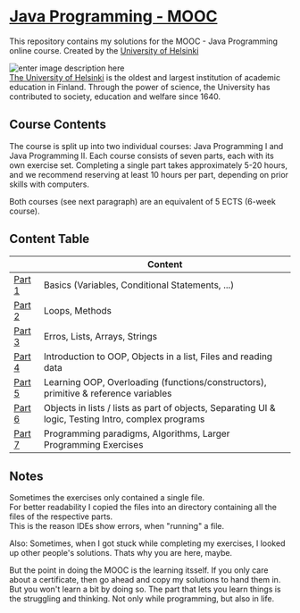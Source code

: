 # [Java Programming - MOOC](https://java-programming.mooc.fi/)

This repository contains my solutions for the MOOC - Java Programming online course.
Created by the [University of Helsinki](https://java-programming.mooc.fi)  

   ![enter image description here](https://buildingai.elementsofai.com/illustrations/logos/university-logo.svg)  
[The University of Helsinki](https://www.helsinki.fi/) is the oldest and largest institution of academic education in Finland. Through the power of science, the University has contributed to society, education and welfare since 1640.

  

## Course Contents

The course is split up into two individual courses: Java Programming I and Java Programming II. Each course consists of seven parts, each with its own exercise set. Completing a single part takes approximately 5-20 hours, and we recommend reserving at least 10 hours per part, depending on prior skills with computers.

Both courses (see next paragraph) are an equivalent of 5 ECTS (6-week course).

  

## Content Table

|                                                   | Content                                                      |
| ------------------------------------------------- | ------------------------------------------------------------ |
| [Part 1](https://java-programming.mooc.fi/part-1) | Basics (Variables, Conditional Statements, ...)              |
| [Part 2](https://java-programming.mooc.fi/part-2) | Loops, Methods                                               |
| [Part 3](https://java-programming.mooc.fi/part-3) | Erros, Lists, Arrays, Strings                                |
| [Part 4](https://java-programming.mooc.fi/part-4) | Introduction to OOP, Objects in a list, Files and reading data |
| [Part 5](https://java-programming.mooc.fi/part-5) | Learning OOP, Overloading (functions/constructors), primitive & reference variables |
| [Part 6](https://java-programming.mooc.fi/part-6) | Objects in lists / lists as part of objects, Separating UI & logic, Testing Intro, complex programs |
| [Part 7](https://java-programming.mooc.fi/part-7) | Programming paradigms, Algorithms, Larger Programming Exercises |


## Notes  
Sometimes the exercises only contained a single file.  
For better readability I copied the files into an directory containing all the files of the respective parts.  
This is the reason IDEs show errors, when "running" a file.   

  

Also: Sometimes, when I got stuck while completing my exercises, I looked up other people's solutions. 
Thats why you are here, maybe.  

But the point in doing the MOOC is the learning itsself. If you only care about a certificate, then go ahead and copy my solutions to hand them in. But you won't learn a bit by doing so. The part that lets you learn things is the struggling and thinking. Not only while programming, but also in life.

